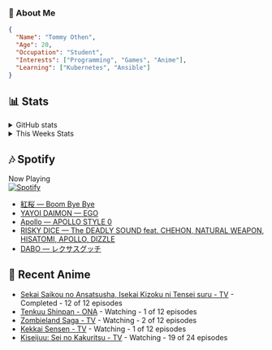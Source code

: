 ### 👋 About Me
```json
{
  "Name": "Tommy Othen",
  "Age": 20,
  "Occupation": "Student",
  "Interests": ["Programming", "Games", "Anime"],
  "Learning": ["Kubernetes", "Ansible"]
}
```

## 📊 Stats
<details>
  <summary>GitHub stats</summary>
  <a href="https://github.com/anuraghazra/github-readme-stats">
    <img src="https://github-readme-stats.vercel.app/api?username=DaSushiAsian&show_icons=true&count_private=true&hide=prs,issues">
  </a>
</details>

<details>
  <summary>This Weeks Stats</summary>
  <a href="https://github.com/anuraghazra/github-readme-stats">
    <img src="https://github-readme-stats.vercel.app/api/wakatime?username=DaSushiAsian&cache_seconds=1800&custom_title=Top Languages">
  </a>
</details>

## 🎶 Spotify
Now Playing\
[![Spotify](https://novatorem-dasushiasian.vercel.app/api/spotify)](https://open.spotify.com/user/g90805640970)
<!-- LASTFM:START -->
* [紅桜 — Boom Bye Bye](https://www.last.fm/music/%E7%B4%85%E6%A1%9C/_/Boom+Bye+Bye)
* [YAYOI DAIMON — EGO](https://www.last.fm/music/YAYOI+DAIMON/_/EGO)
* [Apollo — APOLLO STYLE 0](https://www.last.fm/music/Apollo/_/APOLLO+STYLE+0)
* [RISKY DICE — The DEADLY SOUND feat. CHEHON, NATURAL WEAPON, HISATOMI, APOLLO, DIZZLE](https://www.last.fm/music/RISKY+DICE/_/The+DEADLY+SOUND+feat.+CHEHON,+NATURAL+WEAPON,+HISATOMI,+APOLLO,+DIZZLE)
* [DABO — レクサスグッチ](https://www.last.fm/music/DABO/_/%E3%83%AC%E3%82%AF%E3%82%B5%E3%82%B9%E3%82%B0%E3%83%83%E3%83%81)<!-- LASTFM:END -->

## 🗻 Recent Anime
<!-- ANIME-LIST:START -->
* [Sekai Saikou no Ansatsusha, Isekai Kizoku ni Tensei suru - TV](https://myanimelist.net/anime/47790/Sekai_Saikou_no_Ansatsusha_Isekai_Kizoku_ni_Tensei_suru) - Completed - 12 of 12 episodes
* [Tenkuu Shinpan - ONA](https://myanimelist.net/anime/43690/Tenkuu_Shinpan) - Watching - 1 of 12 episodes
* [Zombieland Saga - TV](https://myanimelist.net/anime/37976/Zombieland_Saga) - Watching - 2 of 12 episodes
* [Kekkai Sensen - TV](https://myanimelist.net/anime/24439/Kekkai_Sensen) - Watching - 1 of 12 episodes
* [Kiseijuu: Sei no Kakuritsu - TV](https://myanimelist.net/anime/22535/Kiseijuu__Sei_no_Kakuritsu) - Watching - 19 of 24 episodes<!-- ANIME-LIST:END -->

